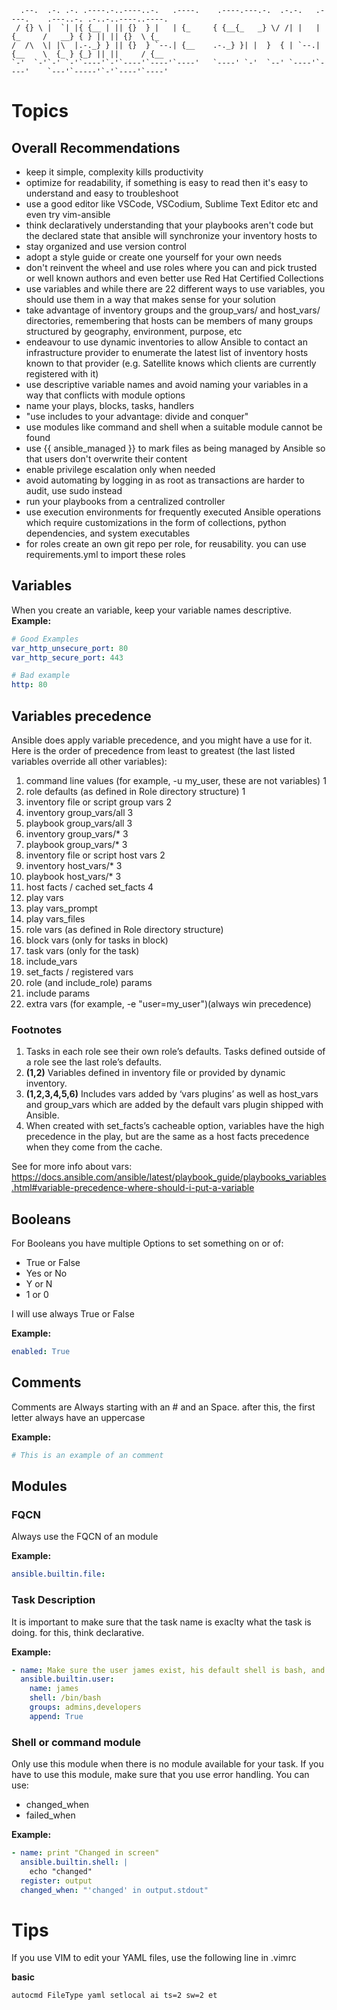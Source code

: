 ```
  .--.  .-. .-. .----.-..----..-.   .----.    .----.---.-.  .-.-.   .----.    .---..-. .-..-..----..----.
 / {} \ |  `| |{ {__ | || {}  } |   | {_     { {__{_   _} \/ /| |   | {_     /   __} { } || || {}  \ {_  
/  /\  \| |\  |.-._} } || {}  } `--.| {__    .-._} }| |  }  { | `--.| {__    \  {_ } {_} || ||     / {__ 
`-'  `-'`-' `-'`----'`-'`----'`----'`----'   `----' `-'  `--' `----'`----'    `---'`-----'`-'`----'`----'

```
# Topics

## Overall Recommendations
- keep it simple, complexity kills productivity
- optimize for readability, if something is easy to read then it's easy to understand and easy to troubleshoot
- use a good editor like VSCode, VSCodium, Sublime Text Editor etc and even try vim-ansible
- think declaratively understanding that your playbooks aren't code but the declared state that ansible will synchronize your inventory hosts to
- stay organized and use version control
- adopt a style guide or create one yourself for your own needs
- don't reinvent the wheel and use roles where you can and pick trusted or well known authors and even better use Red Hat Certified Collections
- use variables and while there are 22 different ways to use variables, you should use them in a way that makes sense for your solution
- take advantage of inventory groups and the group_vars/ and host_vars/ directories, remembering that hosts can be members of many groups structured by geography, environment, purpose, etc
- endeavour to use dynamic inventories to allow Ansible to contact an infrastructure provider to enumerate the latest list of inventory hosts known to that provider (e.g. Satellite knows which clients are currently registered with it)
- use descriptive variable names and avoid naming your variables in a way that conflicts with module options
- name your plays, blocks, tasks, handlers
- "use includes to your advantage: divide and conquer"
- use modules like command and shell when a suitable module cannot be found
- use {{ ansible_managed }} to mark files as being managed by Ansible so that users don't overwrite their content
- enable privilege escalation only when needed
- avoid automating by logging in as root as transactions are harder to audit, use sudo instead
- run your playbooks from a centralized controller
- use execution environments for frequently executed Ansible operations which require customizations in the form of collections, python dependencies, and system executables
- for roles create an own git repo per role, for reusability. you can use requirements.yml to import these roles

## Variables
When you create an variable, keep your variable names descriptive.
**Example:**
```yaml
# Good Examples
var_http_unsecure_port: 80
var_http_secure_port: 443

# Bad example
http: 80
```
## Variables precedence
Ansible does apply variable precedence, and you might have a use for it. Here is the order of precedence from least to greatest (the last listed variables override all other variables):

1. command line values (for example, -u my_user, these are not variables) 1
2. role defaults (as defined in Role directory structure) 1
3. inventory file or script group vars 2
4. inventory group_vars/all 3
5. playbook group_vars/all 3
6. inventory group_vars/* 3
7. playbook group_vars/* 3
8. inventory file or script host vars 2
9. inventory host_vars/* 3
10. playbook host_vars/* 3
11. host facts / cached set_facts 4
12. play vars
13. play vars_prompt
14. play vars_files
15. role vars (as defined in Role directory structure)
16. block vars (only for tasks in block)
17. task vars (only for the task)
18. include_vars
19. set_facts / registered vars
20. role (and include_role) params
21. include params
22. extra vars (for example, -e "user=my_user")(always win precedence)

### Footnotes
1. Tasks in each role see their own role’s defaults. Tasks defined outside of a role see the last role’s defaults.
2. **(1,2)** Variables defined in inventory file or provided by dynamic inventory.
3. **(1,2,3,4,5,6)** Includes vars added by ‘vars plugins’ as well as host_vars and group_vars which are added by the default vars plugin shipped with Ansible.
4. When created with set_facts’s cacheable option, variables have the high precedence in the play, but are the same as a host facts precedence when they come from the cache.


See for more info about vars: https://docs.ansible.com/ansible/latest/playbook_guide/playbooks_variables.html#variable-precedence-where-should-i-put-a-variable

## Booleans
For Booleans you have multiple Options to set something on or of:
- True or False
- Yes or No
- Y or N
- 1 or 0

I will use always True or False

**Example:**
```yaml
enabled: True
```

## Comments
Comments are Always starting with an # and an Space. after this, the first letter always have an uppercase

**Example:**
```yaml
# This is an example of an comment
```

## Modules
### FQCN
Always use the FQCN of an module

**Example:**
```yaml
ansible.builtin.file:
```

### Task Description
It is important to make sure that the task name is exaclty what the task is doing.
for this, think declarative. 

**Example:**
```yaml
- name: Make sure the user james exist, his default shell is bash, and he is member of the groups admins and developers
  ansible.builtin.user:
    name: james
    shell: /bin/bash
    groups: admins,developers
    append: True
```

### Shell or command module
Only use this module when there is no module available for your task.
If you have to use this module, make sure that you use error handling.
You can use:
- changed_when
- failed_when

**Example:**
```yaml
- name: print "Changed in screen"
  ansible.builtin.shell: | 
    echo "changed"
  register: output
  changed_when: "'changed' in output.stdout"
```




# Tips
If you use VIM to edit your YAML files, use the following line in .vimrc

**basic**
```bash
autocmd FileType yaml setlocal ai ts=2 sw=2 et
```